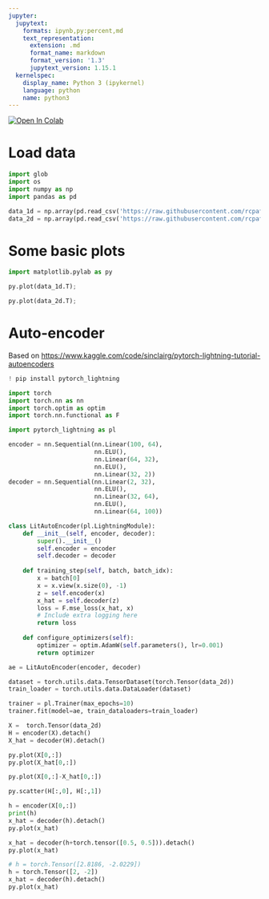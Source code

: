 ```yaml
---
jupyter:
  jupytext:
    formats: ipynb,py:percent,md
    text_representation:
      extension: .md
      format_name: markdown
      format_version: '1.3'
      jupytext_version: 1.15.1
  kernelspec:
    display_name: Python 3 (ipykernel)
    language: python
    name: python3
---
```


<!-- #region id="view-in-github" colab_type="text" -->
<a href="https://colab.research.google.com/github/rcpaffenroth/dac_raghu/blob/main/Autoencoder.ipynb" target="_parent"><img src="https://colab.research.google.com/assets/colab-badge.svg" alt="Open In Colab"/></a>
<!-- #endregion -->

<!-- #region id="f6828844-3a74-49bd-8348-ceae45948da7" -->
# Load data
<!-- #endregion -->

```python id="a5713c2d-0108-4708-9f0d-021e183f6d1e"
import glob
import os
import numpy as np
import pandas as pd
```

```python id="9f5c3fcc-147d-4669-8ab2-3ddf16a88b4e"
data_1d = np.array(pd.read_csv('https://raw.githubusercontent.com/rcpaffenroth/dac_raghu/main/data_1d.txt'))
data_2d = np.array(pd.read_csv('https://raw.githubusercontent.com/rcpaffenroth/dac_raghu/main/data_2d.txt'))
```

<!-- #region id="22492944-6bb1-4fec-869c-768de5ae30ef" -->
# Some basic plots
<!-- #endregion -->

```python id="e4157228-f808-4104-af5e-23b6761aff9f"
import matplotlib.pylab as py
```

```python colab={"base_uri": "https://localhost:8080/", "height": 265} id="c4251bd4-e92d-4e0f-b1d0-d36b2b6ec80c" outputId="11d8716c-d2ad-46a9-8218-bf028bf5841f"
py.plot(data_1d.T);
```

```python colab={"base_uri": "https://localhost:8080/", "height": 265} id="a3f48dac-07c9-4eb2-9303-a3a4e105160c" outputId="5220d40a-29f2-4177-efb8-834e30643cbc"
py.plot(data_2d.T);
```

<!-- #region id="1880ae29-6269-42a9-870f-fb52bb18cf36" -->
# Auto-encoder
<!-- #endregion -->

<!-- #region id="e63b90c0-0999-4ef3-b6c7-0198f463bc1d" -->
Based on https://www.kaggle.com/code/sinclairg/pytorch-lightning-tutorial-autoencoders
<!-- #endregion -->

```python colab={"base_uri": "https://localhost:8080/"} id="m9GUN_74dOeT" outputId="293a90b5-57fe-4419-c540-cf88cc80170a"
! pip install pytorch_lightning
```

```python id="7707890d-56e5-4cc8-a0bc-33a1bcd6ba33"
import torch
import torch.nn as nn
import torch.optim as optim
import torch.nn.functional as F

import pytorch_lightning as pl
```

```python id="ebbc9b74-d7dc-4dd6-bb72-88ed57f5b63e"
encoder = nn.Sequential(nn.Linear(100, 64), 
                        nn.ELU(), 
                        nn.Linear(64, 32), 
                        nn.ELU(), 
                        nn.Linear(32, 2))
decoder = nn.Sequential(nn.Linear(2, 32), 
                        nn.ELU(), 
                        nn.Linear(32, 64),
                        nn.ELU(), 
                        nn.Linear(64, 100))
```

```python id="3cb147ea-bbe1-4256-9136-434f8f45d695"
class LitAutoEncoder(pl.LightningModule):
    def __init__(self, encoder, decoder):
        super().__init__()
        self.encoder = encoder
        self.decoder = decoder
    
    def training_step(self, batch, batch_idx):
        x = batch[0]
        x = x.view(x.size(0), -1)
        z = self.encoder(x)
        x_hat = self.decoder(z)
        loss = F.mse_loss(x_hat, x)
        # Include extra logging here
        return loss
    
    def configure_optimizers(self):
        optimizer = optim.AdamW(self.parameters(), lr=0.001)
        return optimizer
```

```python id="6f894137-0ec9-4c4d-9e55-6c5e5a0f9d5e"
ae = LitAutoEncoder(encoder, decoder)
```

```python id="cb37907a-0f41-451d-b7ef-744107c1db89"
dataset = torch.utils.data.TensorDataset(torch.Tensor(data_2d))
train_loader = torch.utils.data.DataLoader(dataset)
```

```python colab={"base_uri": "https://localhost:8080/", "height": 382, "referenced_widgets": ["915d05c1f046462ebe574b6b306b6110", "df24beefb77f4549b7beed2e23558980", "a5a6545605cb475fb4bd6db5d32b0b24", "5959c15bd28a4059b8952689490ebe2f", "a3075bdd01e047faa3f1246dabaedcc7", "4d5e173f3cdd465b9b40f8b23d270e8a", "4340e450c8c9444784e3ac188b9230df", "c81f9b0a5dee4db396442599cb295097", "faf8ff98c59b4951b62cd8ad4e1d5bfa", "a955f09104b54e37b262198a3807761c", "d4d3328dd8914927b619350b49b6f81c"]} id="7486ca78-5e1c-4f94-afb5-9015303aaa09" outputId="e3247ec9-d372-4fda-c69e-654d985bc905"
trainer = pl.Trainer(max_epochs=10)
trainer.fit(model=ae, train_dataloaders=train_loader)
```

```python id="2426e99b-7e1d-451f-923a-458a4ae8c2ab"
X =  torch.Tensor(data_2d)
H = encoder(X).detach()
X_hat = decoder(H).detach()
```

```python colab={"base_uri": "https://localhost:8080/", "height": 282} id="b33a6d09-d3dc-4b0d-9ac6-051f0876c3f8" outputId="0e973c54-ec5f-42f1-e90d-0a39a7f756db"
py.plot(X[0,:])
py.plot(X_hat[0,:])
```

```python colab={"base_uri": "https://localhost:8080/", "height": 284} id="5adf1a52-805d-433a-8223-d06ba2a24e34" outputId="98a11c09-30c3-4b88-9f7a-13501be412f5"
py.plot(X[0,:]-X_hat[0,:])
```

```python colab={"base_uri": "https://localhost:8080/", "height": 282} id="4b49ce86-d1d2-4e3e-8200-ff2a83207d55" outputId="407df450-ce35-43b4-fc90-b08b4a071b60"
py.scatter(H[:,0], H[:,1])
```

```python colab={"base_uri": "https://localhost:8080/", "height": 300} id="2d620d61-259c-4ae4-aebb-ea4bf2e3cbce" outputId="52958329-64a6-498f-a386-2c275493cd2b"
h = encoder(X[0,:])
print(h)
x_hat = decoder(h).detach()
py.plot(x_hat)

x_hat = decoder(h+torch.tensor([0.5, 0.5])).detach()
py.plot(x_hat)
```


```python colab={"base_uri": "https://localhost:8080/", "height": 282} id="546aaa84-980e-4519-8bde-beee7a2d61aa" outputId="45b83edd-0383-4181-cab9-c1cba9ef585d"
# h = torch.Tensor([2.8186, -2.0229])
h = torch.Tensor([2, -2])
x_hat = decoder(h).detach()
py.plot(x_hat)
```

```python id="8ac074be-5d27-480a-83fe-e1161e9d69ef"

```
